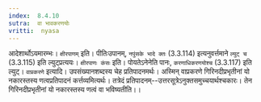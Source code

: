 ```yaml
---
index:  8.4.10
sutra:  वा भावकरणयोः
vritti:  nyasa
---
```


आदेशार्थोऽयमारम्भः। `क्षीरपाणम्` इति। पीतिःउपानम्, `नपुंसके भादे क्तः` (3.3.114) इत्यनुवर्त्तमाने `ल्युट् च` (3.3.115) इति ल्युट्प्रत्ययः। `क्षीरपाणः कंसः` इति। पोयतेऽनेनेति पानः, `करणाधिकरणयोश्च` (3.3.117) इति ल्युट्।
`वाप्रकरणे` इत्यादि। उपसंख्यानशब्दस्य चेह प्रतिपादनमर्थः। अस्मिन् वाप्रकरणे गिरिनदीप्रभृतीनां यो नकारस्तस्य णत्वप्रतिपादनं कर्त्तव्यमित्यर्थः। तत्रेदं प्रतिपादनम्--उत्तरसूत्रेऽनुक्तसमुच्चयार्थश्चकारः। तेन गिरिनदीप्रभृतीनां यो नकारस्तस्य णत्वं वा भविष्यतीति।।

